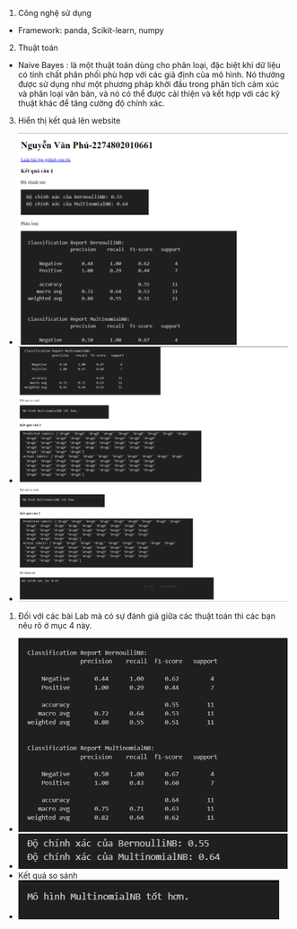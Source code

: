 1. Công nghệ sử dụng
+ Framework: panda, Scikit-learn, numpy
2. Thuật toán
+ Naive Bayes : là một thuật toán dùng cho phân loại, đặc biệt khi dữ liệu có tính chất phân phối phù hợp với các giả định của mô hình. Nó thường được sử dụng như một phương pháp khởi đầu trong phân tích cảm xúc và phân loại văn bản, và nó có thể được cải thiện và kết hợp với các kỹ thuật khác để tăng cường độ chính xác.
3. Hiển thị kết quả lên website
+ ![example](i.png)
+ ![example](o.png)
+ ![example](p.png)
1. Đối với các bài Lab mà có sự đánh giá giữa các thuật toán thì các bạn nêu rõ ở mục 4 này.
+ ![example](e.png)
+ ![example](u.png)
+ Kết quả so sánh
+ ![example](s.png)